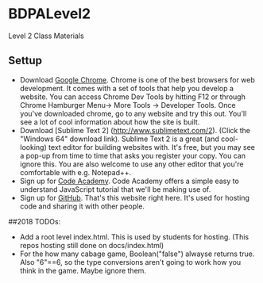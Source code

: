 # BDPALevel2
Level 2 Class Materials

## Settup 
* Download [Google Chrome](https://www.google.com/chrome/browser/desktop/index.html). Chrome is one of the best browsers for web development. It comes with a set of tools that help you develop a website. You can access Chrome Dev Tools by hitting F12 or through Chrome Hamburger Menu-> More Tools -> Developer Tools. Once you've downloaded chrome, go to any website and try this out. You'll see a lot of cool information about how the site is built. 
* Download [Sublime Text 2] (http://www.sublimetext.com/2). (Click the "Windows 64" download link). Sublime Text 2 is a great (and cool-looking) text editor for building websites with. It's free, but you may see a pop-up from time to time that asks you register your copy. You can ignore this. You are also welcome to use any other editor that you're comfortable with e.g. Notepad++.
* Sign up for [Code Academy](https://www.codecademy.com/). Code Academy offers a simple easy to understand JavaScript tutorial that we'll be making use of. 
* Sign up for [GitHub](https://github.com/join?). That's this website right here. It's used for hosting code and sharing it with other people. 


##2018 TODOs: 
* Add a root level index.html. This is used by students for hosting. (This repos hosting still done on docs/index.html)
* For the how many cabage game, Boolean("false") alwayse returns true. Also "6"==6, so the type conversions aren't going to work how you think in the game. Maybe ignore them. 
